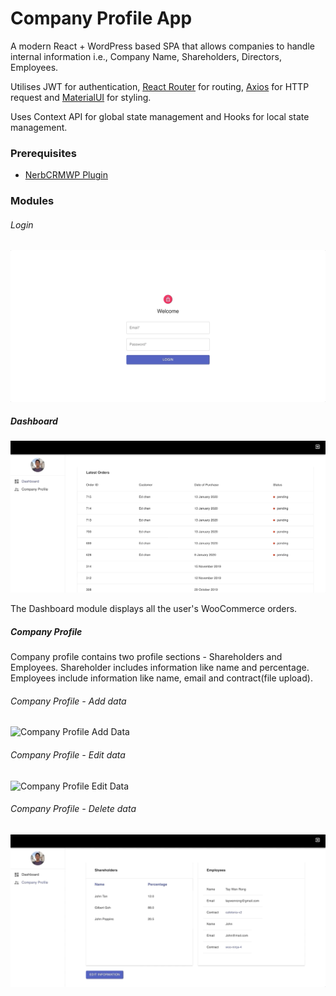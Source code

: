 # Company Profile App

A modern React + WordPress based SPA that allows companies to handle internal information i.e., Company Name, Shareholders, Directors, Employees.

Utilises JWT for authentication, [React Router](https://reacttraining.com/react-router/web/guides/quick-start) for routing, [Axios](https://github.com/axios/axios) for HTTP request and [MaterialUI](https://material-ui.com/) for styling.

Uses Context API for global state management and Hooks for local state management.

### Prerequisites

- [NerbCRMWP Plugin](https://github.com/edmundcwm/nerbcrmwp)

### Modules

###### Login
![Login](demos/login.gif)


##### Dashboard
![Dashboard](demos/dashboard.gif)

The Dashboard module displays all the user's WooCommerce orders. 

##### Company Profile
Company profile contains two profile sections - Shareholders and Employees. Shareholder includes information like name and percentage. Employees include information like name, email and contract(file upload).

###### Company Profile - Add data
![Company Profile Add Data](demos/company-add.gif)

###### Company Profile - Edit data
![Company Profile Edit Data](demos/company-edit.gif)

###### Company Profile - Delete data
![Company Profile Delete Data](demos/company-delete.gif)